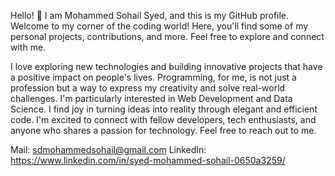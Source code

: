 Hello! 👋 I am Mohammed Sohail Syed, and this is my GitHub profile. 
Welcome to my corner of the coding world! 
Here, you'll find some of my personal projects, contributions, and more. 
Feel free to explore and connect with me.


I love exploring new technologies and building innovative projects that have a positive impact on people's lives. Programming, for me, is not just a profession but a way to express my creativity and solve real-world challenges.
I'm particularly interested in Web Development and Data Science. I find joy in turning ideas into reality through elegant and efficient code.
I'm excited to connect with fellow developers, tech enthusiasts, and anyone who shares a passion for technology. Feel free to reach out to me.

Mail: sdmohammedsohail@gmail.com
LinkedIn: https://www.linkedin.com/in/syed-mohammed-sohail-0650a3259/

<!---
MohammedSohailSyed/MohammedSohailSyed is a ✨ special ✨ repository because its `README.md` (this file) appears on your GitHub profile.
You can click the Preview link to take a look at your changes.
--->
